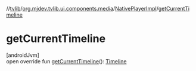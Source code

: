//[tvlib](../../../index.md)/[org.mjdev.tvlib.ui.components.media](../index.md)/[NativePlayerImpl](index.md)/[getCurrentTimeline](get-current-timeline.md)

# getCurrentTimeline

[androidJvm]\
open override fun [getCurrentTimeline](get-current-timeline.md)(): [Timeline](https://developer.android.com/reference/kotlin/androidx/media3/common/Timeline.html)
